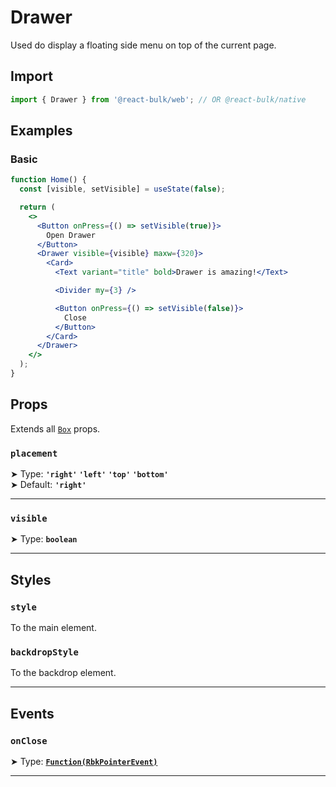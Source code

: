 # Drawer

Used do display a floating side menu on top of the current page.

## Import

```jsx
import { Drawer } from '@react-bulk/web'; // OR @react-bulk/native
```

## Examples

### Basic

```jsx live
function Home() {
  const [visible, setVisible] = useState(false);

  return (
    <>
      <Button onPress={() => setVisible(true)}>
        Open Drawer
      </Button>
      <Drawer visible={visible} maxw={320}>
        <Card>
          <Text variant="title" bold>Drawer is amazing!</Text>

          <Divider my={3} />

          <Button onPress={() => setVisible(false)}>
            Close
          </Button>
        </Card>
      </Drawer>
    </>
  );
}
```

## Props

Extends all [`Box`](/docs/core/box#props) props.

### **`placement`**

➤ Type: **`'right'` `'left'` `'top'` `'bottom'`** <br/>
➤ Default: **`'right'`** <br/>

---

### **`visible`**

➤ Type: **`boolean`** <br/>

---

## Styles

### **`style`**
To the main element.

### **`backdropStyle`**
To the backdrop element.

---

## Events

### **`onClose`**

➤ Type: **[`Function(RbkPointerEvent)`](/docs/type-reference/rbk-pointer-event)** <br/>

---
